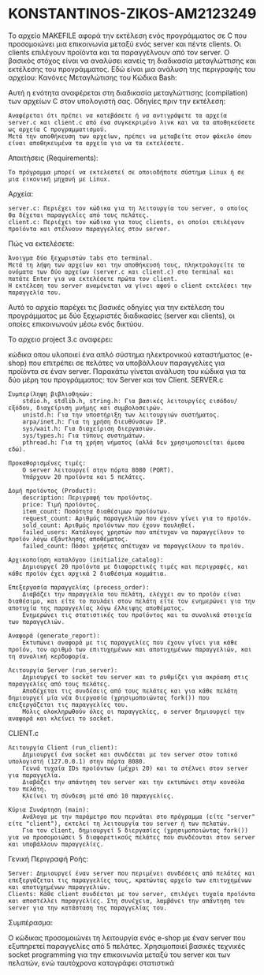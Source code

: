 # KONSTANTINOS-ZIKOS-AM2123249

Το αρχείο MAKEFILE αφορά την εκτέλεση ενός προγράμματος σε C που προσομοιώνει μια επικοινωνία μεταξύ ενός server και πέντε clients. Οι clients επιλέγουν προϊόντα και τα παραγγέλνουν από τον server. Ο βασικός στόχος είναι να αναλύσει κανείς τη διαδικασία μεταγλώττισης και εκτέλεσης του προγράμματος. Εδώ είναι μια ανάλυση της περιγραφής του αρχείου:
Κανόνες Μεταγλώτισης του Κώδικα Bash:

Αυτή η ενότητα αναφέρεται στη διαδικασία μεταγλώττισης (compilation) των αρχείων C στον υπολογιστή σας.
Οδηγίες πριν την εκτέλεση:

    Αναφέρεται ότι πρέπει να κατεβάσετε ή να αντιγράψετε τα αρχεία server.c και client.c από ένα συγκεκριμένο λινκ και να τα αποθηκεύσετε ως αρχεία C προγραμματισμού.
    Μετά την αποθήκευση των αρχείων, πρέπει να μεταβείτε στον φάκελο όπου είναι αποθηκευμένα τα αρχεία για να τα εκτελέσετε.

Απαιτήσεις (Requirements):

    Το πρόγραμμα μπορεί να εκτελεστεί σε οποιοδήποτε σύστημα Linux ή σε μια εικονική μηχανή με Linux.

Αρχεία:

    server.c: Περιέχει τον κώδικα για τη λειτουργία του server, ο οποίος θα δέχεται παραγγελίες από τους πελάτες.
    client.c: Περιέχει τον κώδικα για τους clients, οι οποίοι επιλέγουν προϊόντα και στέλνουν παραγγελίες στον server.

Πώς να εκτελέσετε:

    Άνοιγμα δύο ξεχωριστών tabs στο terminal.
    Μετά τη λήψη των αρχείων και την αποθήκευσή τους, πληκτρολογείτε τα ονόματα των δύο αρχείων (server.c και client.c) στο terminal και πατάτε Enter για να εκτελέσετε πρώτα τον client.
    Η εκτέλεση του server αναμένεται να γίνει αφού ο client εκτελέσει την παραγγελία του.

Αυτό το αρχείο παρέχει τις βασικές οδηγίες για την εκτέλεση του προγράμματος με δύο ξεχωριστές διαδικασίες (server και clients), οι οποίες επικοινωνούν μέσω ενός δικτύου.

Το αρχειο project 3.c αναφερει:

κώδικα οπου υλοποιεί ένα απλό σύστημα ηλεκτρονικού καταστήματος (e-shop) που επιτρέπει σε πελάτες να υποβάλλουν παραγγελίες για προϊόντα σε έναν server. Παρακάτω γίνεται ανάλυση του κώδικα για τα δύο μέρη του προγράμματος: τον Server και τον Client.
SERVER.c

    Συμπερίληψη βιβλιοθηκών:
        stdio.h, stdlib.h, string.h: Για βασικές λειτουργίες εισόδου/εξόδου, διαχείριση μνήμης και συμβολοσειρών.
        unistd.h: Για την υποστήριξη των λειτουργιών συστήματος.
        arpa/inet.h: Για τη χρήση διευθύνσεων IP.
        sys/wait.h: Για διαχείριση διεργασιών.
        sys/types.h: Για τύπους συστημάτων.
        pthread.h: Για τη χρήση νήματος (αλλά δεν χρησιμοποιείται άμεσα εδώ).

    Προκαθορισμένες τιμές:
        Ο server λειτουργεί στην πόρτα 8080 (PORT).
        Υπάρχουν 20 προϊόντα και 5 πελάτες.

    Δομή προϊόντος (Product):
        description: Περιγραφή του προϊόντος.
        price: Τιμή προϊόντος.
        item_count: Ποσότητα διαθέσιμων προϊόντων.
        request_count: Αριθμός παραγγελιών που έχουν γίνει για το προϊόν.
        sold_count: Αριθμός προϊόντων που έχουν πουληθεί.
        failed_users: Κατάλογος χρηστών που απέτυχαν να παραγγείλουν το προϊόν λόγω εξάντλησης αποθέματος.
        failed_count: Πόσοι χρήστες απέτυχαν να παραγγείλουν το προϊόν.

    Αρχικοποίηση καταλόγου (initialize_catalog):
        Δημιουργεί 20 προϊόντα με διαφορετικές τιμές και περιγραφές, και κάθε προϊόν έχει αρχικά 2 διαθέσιμα κομμάτια.

    Επεξεργασία παραγγελίας (process_order):
        Διαβάζει την παραγγελία του πελάτη, ελέγχει αν το προϊόν είναι διαθέσιμο, και είτε το πουλάει στον πελάτη είτε τον ενημερώνει για την αποτυχία της παραγγελίας λόγω έλλειψης αποθέματος.
        Ενημερώνει τις στατιστικές του προϊόντος και τα συνολικά στοιχεία των παραγγελιών.

    Αναφορά (generate_report):
        Εκτυπώνει αναφορά με τις παραγγελίες που έχουν γίνει για κάθε προϊόν, τον αριθμό των επιτυχημένων και αποτυχημένων παραγγελιών, και τη συνολική κερδοφορία.

    Λειτουργία Server (run_server):
        Δημιουργεί το socket του server και το ρυθμίζει για ακρόαση στις παραγγελίες από τους πελάτες.
        Αποδέχεται τις συνδέσεις από τους πελάτες και για κάθε πελάτη δημιουργεί μία νέα διεργασία (χρησιμοποιώντας fork()) που επεξεργάζεται τις παραγγελίες του.
        Μόλις ολοκληρωθούν όλες οι παραγγελίες, ο server δημιουργεί την αναφορά και κλείνει το socket.

CLIENT.c

    Λειτουργία Client (run_client):
        Δημιουργεί ένα socket και συνδέεται με τον server στον τοπικό υπολογιστή (127.0.0.1) στην πόρτα 8080.
        Γεννά τυχαία IDs προϊόντων (μέχρι 20) και τα στέλνει στον server για παραγγελία.
        Διαβάζει την απάντηση του server και την εκτυπώνει στην κονσόλα του πελάτη.
        Κλείνει τη σύνδεση μετά από 10 παραγγελίες.

    Κύρια Συνάρτηση (main):
        Ανάλογα με την παράμετρο που περνάται στο πρόγραμμα (είτε "server" είτε "client"), εκτελεί τη λειτουργία του server ή των πελατών.
        Για τον client, δημιουργεί 5 διεργασίες (χρησιμοποιώντας fork()) για να προσομοιώσει 5 διαφορετικούς πελάτες που συνδέονται στον server και υποβάλλουν παραγγελίες.

Γενική Περιγραφή Ροής:

    Server: Δημιουργεί έναν server που περιμένει συνδέσεις από πελάτες και επεξεργάζεται τις παραγγελίες τους, κρατώντας αρχείο των επιτυχημένων και αποτυχημένων παραγγελιών.
    Clients: Κάθε client συνδέεται με τον server, επιλέγει τυχαία προϊόντα και αποστέλλει παραγγελίες. Στη συνέχεια, λαμβάνει την απάντηση του server για την κατάσταση της παραγγελίας του.

Συμπέρασμα:

Ο κώδικας προσομοιώνει τη λειτουργία ενός e-shop με έναν server που εξυπηρετεί παραγγελίες από 5 πελάτες. Χρησιμοποιεί βασικές τεχνικές socket programming για την επικοινωνία μεταξύ του server και των πελατών, ενώ ταυτόχρονα καταγράφει στατιστικά 
